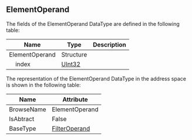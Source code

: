 <!-- datatype -->
## ElementOperand
<!-- end of description -->
The fields of the ElementOperand DataType are defined in the following table:  

|Name|Type|Description|
|---|---|---|
|ElementOperand|Structure||
|&nbsp;&nbsp;&nbsp;&nbsp;index|[UInt32](../../../Part3/DataTypes/UInt32/readme.md)||

The representation of the ElementOperand DataType in the address space is shown in the following table:  

|Name|Attribute|
|---|---|
|BrowseName|ElementOperand|
|IsAbtract|False|
|BaseType|[FilterOperand](../../../Part4/DataTypes/FilterOperand/readme.md)|

